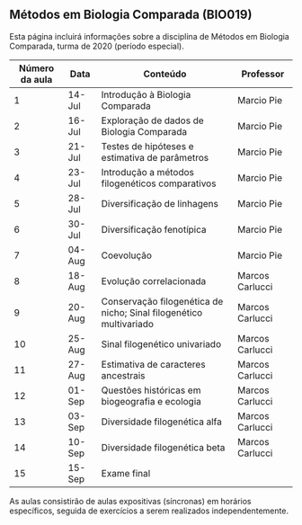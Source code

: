 ## Métodos em Biologia Comparada (BIO019)

Esta página incluirá informações sobre a disciplina de Métodos em Biologia Comparada, turma de 2020 (período especial).

| Número da aula | Data   | Conteúdo                                                           | Professor       |
|----------------|--------|--------------------------------------------------------------------|-----------------|
| 1              | 14-Jul | Introdução à Biologia Comparada                                    | Marcio Pie      |
| 2              | 16-Jul | Exploração de dados de Biologia Comparada                          | Marcio Pie      |
| 3              | 21-Jul | Testes de hipóteses e estimativa de parâmetros                     | Marcio Pie      |
| 4              | 23-Jul | Introdução a métodos filogenéticos comparativos                    | Marcio Pie      |
| 5              | 28-Jul |  Diversificação de linhagens                                       | Marcio Pie      |
| 6              | 30-Jul | Diversificação fenotípica                                          | Marcio Pie      |
| 7              | 04-Aug | Coevolução                                                         | Marcio Pie      |
| 8              | 18-Aug | Evolução correlacionada                                            | Marcos Carlucci |
| 9              | 20-Aug | Conservação filogenética de nicho; Sinal filogenético multivariado | Marcos Carlucci |
| 10             | 25-Aug | Sinal filogenético univariado                                      | Marcos Carlucci |
| 11             | 27-Aug | Estimativa de caracteres ancestrais                                | Marcos Carlucci |
| 12             | 01-Sep | Questões históricas em biogeografia e ecologia                     | Marcos Carlucci |
| 13             | 03-Sep | Diversidade filogenética alfa                                      | Marcos Carlucci |
| 14             | 10-Sep | Diversidade filogenética beta                                      | Marcos Carlucci |
| 15             | 15-Sep | Exame final                                                        |                 |

As aulas consistirão de aulas expositivas (síncronas) em horários específicos, seguida de exercícios a serem realizados independentemente.
